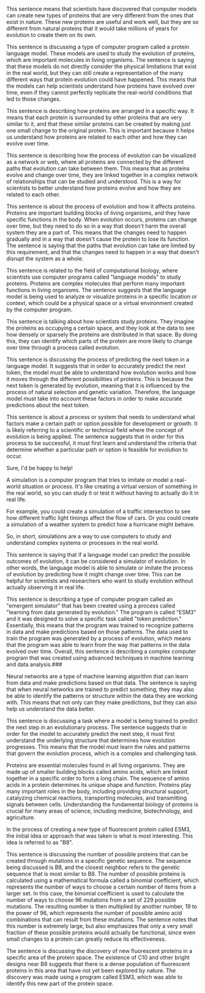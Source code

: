  This sentence means that scientists have discovered that computer models can create new types of proteins that are very different from the ones that exist in nature. These new proteins are useful and work well, but they are so different from natural proteins that it would take millions of years for evolution to create them on its own.

 This sentence is discussing a type of computer program called a protein language model. These models are used to study the evolution of proteins, which are important molecules in living organisms. The sentence is saying that these models do not directly consider the physical limitations that exist in the real world, but they can still create a representation of the many different ways that protein evolution could have happened. This means that the models can help scientists understand how proteins have evolved over time, even if they cannot perfectly replicate the real-world conditions that led to those changes.

 This sentence is describing how proteins are arranged in a specific way. It means that each protein is surrounded by other proteins that are very similar to it, and that these similar proteins can be created by making just one small change to the original protein. This is important because it helps us understand how proteins are related to each other and how they can evolve over time.

 This sentence is describing how the process of evolution can be visualized as a network or web, where all proteins are connected by the different paths that evolution can take between them. This means that as proteins evolve and change over time, they are linked together in a complex network of relationships that can be studied and understood. This is a way for scientists to better understand how proteins evolve and how they are related to each other.

 This sentence is about the process of evolution and how it affects proteins. Proteins are important building blocks of living organisms, and they have specific functions in the body. When evolution occurs, proteins can change over time, but they need to do so in a way that doesn't harm the overall system they are a part of. This means that the changes need to happen gradually and in a way that doesn't cause the protein to lose its function. The sentence is saying that the paths that evolution can take are limited by this requirement, and that the changes need to happen in a way that doesn't disrupt the system as a whole.

 This sentence is related to the field of computational biology, where scientists use computer programs called "language models" to study proteins. Proteins are complex molecules that perform many important functions in living organisms. The sentence suggests that the language model is being used to analyze or visualize proteins in a specific location or context, which could be a physical space or a virtual environment created by the computer program.

 This sentence is talking about how scientists study proteins. They imagine the proteins as occupying a certain space, and they look at the data to see how densely or sparsely the proteins are distributed in that space. By doing this, they can identify which parts of the protein are more likely to change over time through a process called evolution.

 This sentence is discussing the process of predicting the next token in a language model. It suggests that in order to accurately predict the next token, the model must be able to understand how evolution works and how it moves through the different possibilities of proteins. This is because the next token is generated by evolution, meaning that it is influenced by the process of natural selection and genetic variation. Therefore, the language model must take into account these factors in order to make accurate predictions about the next token.

 This sentence is about a process or system that needs to understand what factors make a certain path or option possible for development or growth. It is likely referring to a scientific or technical field where the concept of evolution is being applied. The sentence suggests that in order for this process to be successful, it must first learn and understand the criteria that determine whether a particular path or option is feasible for evolution to occur.

 Sure, I'd be happy to help! 

A simulation is a computer program that tries to imitate or model a real-world situation or process. It's like creating a virtual version of something in the real world, so you can study it or test it without having to actually do it in real life. 

For example, you could create a simulation of a traffic intersection to see how different traffic light timings affect the flow of cars. Or you could create a simulation of a weather system to predict how a hurricane might behave. 

So, in short, simulations are a way to use computers to study and understand complex systems or processes in the real world.

 This sentence is saying that if a language model can predict the possible outcomes of evolution, it can be considered a simulator of evolution. In other words, the language model is able to simulate or imitate the process of evolution by predicting how it might change over time. This can be helpful for scientists and researchers who want to study evolution without actually observing it in real life.

 This sentence is describing a type of computer program called an "emergent simulator" that has been created using a process called "learning from data generated by evolution." The program is called "ESM3" and it was designed to solve a specific task called "token prediction." Essentially, this means that the program was trained to recognize patterns in data and make predictions based on those patterns. The data used to train the program was generated by a process of evolution, which means that the program was able to learn from the way that patterns in the data evolved over time. Overall, this sentence is describing a complex computer program that was created using advanced techniques in machine learning and data analysis.###

 Neural networks are a type of machine learning algorithm that can learn from data and make predictions based on that data. The sentence is saying that when neural networks are trained to predict something, they may also be able to identify the patterns or structure within the data they are working with. This means that not only can they make predictions, but they can also help us understand the data better.

 This sentence is discussing a task where a model is being trained to predict the next step in an evolutionary process. The sentence suggests that in order for the model to accurately predict the next step, it must first understand the underlying structure that determines how evolution progresses. This means that the model must learn the rules and patterns that govern the evolution process, which is a complex and challenging task.

 Proteins are essential molecules found in all living organisms. They are made up of smaller building blocks called amino acids, which are linked together in a specific order to form a long chain. The sequence of amino acids in a protein determines its unique shape and function. Proteins play many important roles in the body, including providing structural support, catalyzing chemical reactions, transporting molecules, and transmitting signals between cells. Understanding the fundamental biology of proteins is crucial for many areas of science, including medicine, biotechnology, and agriculture.

 In the process of creating a new type of fluorescent protein called ESM3, the initial idea or approach that was taken is what is most interesting. This idea is referred to as "B8".

 This sentence is discussing the number of possible proteins that can be created through mutations in a specific genetic sequence. The sequence being discussed is B8, and the closest neighbor refers to the genetic sequence that is most similar to B8. The number of possible proteins is calculated using a mathematical formula called a binomial coefficient, which represents the number of ways to choose a certain number of items from a larger set. In this case, the binomial coefficient is used to calculate the number of ways to choose 96 mutations from a set of 229 possible mutations. The resulting number is then multiplied by another number, 19 to the power of 96, which represents the number of possible amino acid combinations that can result from these mutations. The sentence notes that this number is extremely large, but also emphasizes that only a very small fraction of these possible proteins would actually be functional, since even small changes to a protein can greatly reduce its effectiveness.

 The sentence is discussing the discovery of new fluorescent proteins in a specific area of the protein space. The existence of C10 and other bright designs near B8 suggests that there is a dense population of fluorescent proteins in this area that have not yet been explored by nature. The discovery was made using a program called ESM3, which was able to identify this new part of the protein space.

